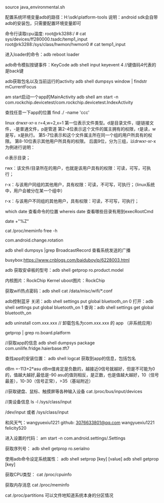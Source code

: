 
source java_environmental.sh

配置系统环境变量adb的路径：H:\sdk\platform-tools  说明：android sdk会自带adb的安装包，只需要配置环境变量即可

命令行读取cpu温度:
root@rk3288:/ # cat sys/devices/ff280000.tsadc/temp1_input                     
root@rk3288:/sys/class/hwmon/hwmon0 # cat temp1_input                                        

进入loader的命令：adb reboot loader

adb命令模拟按键事件：KeyCode
adb shell input keyevent 4  //键值码4代表的是back键

adb获取包名以及当前运行的activity
adb shell dumpsys window | findstr mCurrentFocus

am start启动一个app的MainActivity
adb shell am start -n com.rockchip.devicetest/com.rockchip.devicetest.IndexActivity

查找任意一下app的位置
find ./ -name 'ccc'

linux drwxr-xr-x   r=4,w=2,x=1
第一位表示文件类型。d是目录文件，l是链接文件，-是普通文件，p是管道
第2-4位表示这个文件的属主拥有的权限，r是读，w是写，x是执行。
第5-7位表示和这个文件属主所在同一个组的用户所具有的权限。
第8-10位表示其他用户所具有的权限。
后面9位，分为三组，以drwxr-xr-x为例进行说明：

d:表示目录；

rwx：该文件/目录所在的用户，也就是该用户具有的权限：可读，可写，可执行；

r-x：与该用户同组的其他用户，具有权限：可读，不可写，可执行；（linux系统中，用户会被分在某一个组中）

r-x：与该用户不同组的其他用户，具有权限：可读，不可写，可执行；

which date  查看命令的位置
whereis date 查看哪些目录有用到execRootCmd

date +"%Z"

cat /proc/meminfo
free -h 

com.android.change.rotation

adb shell
dumpsys |grep BroadcastRecord    查看系统发送的广播

busybox:https://www.cnblogs.com/baiduboy/p/6228003.html

adb 获取安卓板的型号：adb shell getprop ro.product.model

内核图片：RockChip Kernel 
uboot图片：RockChip

获取wifi热点密码：adb shell cat /data/misc/wifi/*.conf 

adb控制蓝牙
关闭：adb shell settings put global bluetooth_on 0
打开：adb shell settings put global bluetooth_on 1
查询：adb shell settings get global bluetooth_on


adb uninstall com.xxx.xxx   // 卸载包名为com.xxx.xxx 的 app （非系统应用）

getprop | grep ro.board.platform

//获取app的信息
adb shell dumpsys package com.unilife.fridge.haierbase.tft7

查找app的安装位置：
adb shell
logcat 获取到app的信息，包括包名

dBm =-113+2*asu
dBm值肯定是负数的，越接近0信号就越好，但是不可能为0的，值越大越好,最低是-90
asu的值则相反，是正数，也是值越大越好，10（信号最差），10-30（信号正常），>35（基站附近）

//获取键盘、鼠标、触摸屏等各种输入设备
cat /proc/bus/input/devices

//类设备信息
ls -l /sys/class/input


/dev/input  或者  /sys/class/input

和风天气：wangyuexiu1221
github: 3076633801@qq.com  wangyuexiu1221   felicity520

进入设置的代码：
am start -n com.android.settings/.Settings

获取序列号：
adb shell getprop ro.serialno

使用adb命令设定系统属性：
adb shell setprop [key] [value]
adb shell getprop [key] 

获取CPU类型：
cat /proc/cpuinfo

获取内存消息
cat /proc/meminfo

cat /proc/partitions 可以文件地知道系统本身的分区情况








